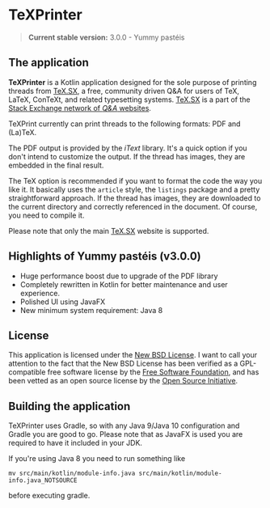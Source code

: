 # TeXPrinter

> **Current stable version:** 3.0.0 - Yummy pastéis

## The application

**TeXPrinter** is a Kotlin application designed for the sole purpose of printing threads from 
[TeX.SX](http://tex.stackexchange.com/), a free, community driven Q&A for users of TeX, LaTeX, 
ConTeXt, and related typesetting systems. [TeX.SX](http://tex.stackexchange.com/) is a part of
the [Stack Exchange network of _Q&A_ websites](http://stackexchange.com/sites).

TeXPrint currently can print threads to the following formats: PDF and (La)TeX.

The PDF output is provided by the _iText_ library. It's a quick option if you don't intend to 
customize the output. If the thread has images, they are embedded in the final result.

The TeX option is recommended if you want to format the code the way you like it. It basically uses
the `article` style, the `listings` package and a pretty straightforward approach. If the thread
has images, they are downloaded to the current directory and correctly referenced in the document.
Of course, you need to compile it.

Please note that only the main [TeX.SX](http://tex.stackexchange.com/) website is supported.

## Highlights of Yummy pastéis (v3.0.0)

* Huge performance boost due to upgrade of the PDF library
* Completely rewritten in Kotlin for better maintenance and user experience.
* Polished UI using JavaFX
* New minimum system requirement: Java 8

## License

This application is licensed under the [New BSD License](http://www.opensource.org/licenses/bsd-license.php).
I want to call your attention to the fact that the New BSD License has been verified as a GPL-compatible 
free software license by the [Free Software Foundation](http://www.fsf.org/), and has been vetted as an 
open source license by the [Open Source Initiative](http://www.opensource.org/).

## Building the application

TeXPrinter uses Gradle, so with any Java 9/Java 10 configuration and Gradle you are good to go.
Please note that as JavaFX is used you are required to have it included in your JDK.

If you're using Java 8 you need to run something like

    mv src/main/kotlin/module-info.java src/main/kotlin/module-info.java_NOTSOURCE

before executing gradle.